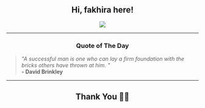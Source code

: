 <h2 align="center"> Hi, fakhira here!</h2>

<p align="center">
<a href="https://github.com/fakhiralkda" alt="github streak"><img src="https://dvst-streak.herokuapp.com/?user=fakhiralkda&theme=tokyonight&fire=DD472C"></a>
</p>

<hr>
<h3 align="center">Quote of The Day</h3>
<p align="center">
<blockquote>
<i>"A successful man is one who can lay a firm foundation with the bricks others have thrown at him.  "</i>
<br>
<b>- David Brinkley</b>
</blockquote>
</p>


<hr>
<h2 align="center">Thank You 🙏🏼</h2>
